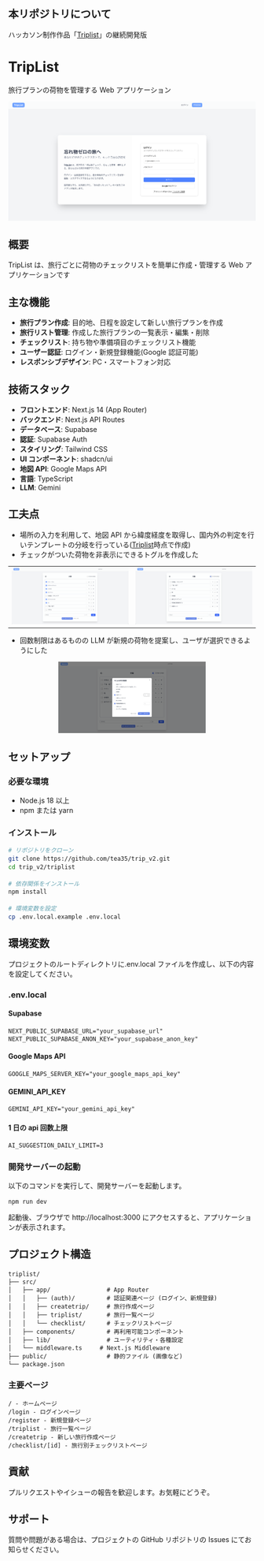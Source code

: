 ## 本リポジトリについて

ハッカソン制作作品「[Triplist](https://github.com/tea35/trip)」の継続開発版

# TripList

旅行プランの荷物を管理する Web アプリケーション

![ログイン画面](./public/login.png)

## 概要

TripList は、旅行ごとに荷物のチェックリストを簡単に作成・管理する Web アプリケーションです

## 主な機能

- **旅行プラン作成**: 目的地、日程を設定して新しい旅行プランを作成
- **旅行リスト管理**: 作成した旅行プランの一覧表示・編集・削除
- **チェックリスト**: 持ち物や準備項目のチェックリスト機能
- **ユーザー認証**: ログイン・新規登録機能(Google 認証可能)
- **レスポンシブデザイン**: PC・スマートフォン対応

## 技術スタック

- **フロントエンド**: Next.js 14 (App Router)
- **バックエンド**: Next.js API Routes
- **データベース**: Supabase
- **認証**: Supabase Auth
- **スタイリング**: Tailwind CSS
- **UI コンポーネント**: shadcn/ui
- **地図 API**: Google Maps API
- **言語**: TypeScript
- **LLM**: Gemini

## 工夫点

- 場所の入力を利用して、地図 API から緯度経度を取得し、国内外の判定を行いテンプレートの分岐を行っている([Triplist](https://github.com/tea35/trip)時点で作成)
- チェックがついた荷物を非表示にできるトグルを作成した

<table>
  <tr>
    <td><img src="./public/hideToggleBefore.png" alt="トグルで荷物を隠す前の画像"></td>
    <td><img src="./public/hideToggleAfter.png" alt="トグルで荷物を隠した後の画像"></td>
  </tr>
</table>

- 回数制限はあるものの LLM が新規の荷物を提案し、ユーザが選択できるようにした
<div style="text-align: center;">
  <img src="./public/AISuggestion.png" alt="代替テキスト" width="300">
</div>

## セットアップ

### 必要な環境

- Node.js 18 以上
- npm または yarn

### インストール

```bash
# リポジトリをクローン
git clone https://github.com/tea35/trip_v2.git
cd trip_v2/triplist

# 依存関係をインストール
npm install

# 環境変数を設定
cp .env.local.example .env.local
```

## 環境変数

プロジェクトのルートディレクトリに.env.local ファイルを作成し、以下の内容を設定してください。

### .env.local

#### Supabase

```
NEXT_PUBLIC_SUPABASE_URL="your_supabase_url"
NEXT_PUBLIC_SUPABASE_ANON_KEY="your_supabase_anon_key"
```

#### Google Maps API

```
GOOGLE_MAPS_SERVER_KEY="your_google_maps_api_key"
```

#### GEMINI_API_KEY

```
GEMINI_API_KEY="your_gemini_api_key"
```

#### 1 日の api 回数上限

```
AI_SUGGESTION_DAILY_LIMIT=3
```

### 開発サーバーの起動

以下のコマンドを実行して、開発サーバーを起動します。

```
npm run dev
```

起動後、ブラウザで http://localhost:3000 にアクセスすると、アプリケーションが表示されます。

## プロジェクト構造

```
triplist/
├── src/
│   ├── app/                # App Router
│   │   ├── (auth)/         # 認証関連ページ (ログイン、新規登録)
│   │   ├── createtrip/     # 旅行作成ページ
│   │   ├── triplist/       # 旅行一覧ページ
│   │   └── checklist/      # チェックリストページ
│   ├── components/         # 再利用可能コンポーネント
│   ├── lib/                # ユーティリティ・各種設定
│   └── middleware.ts     # Next.js Middleware
├── public/                 # 静的ファイル (画像など)
└── package.json
```

### 主要ページ

```
/ - ホームページ
/login - ログインページ
/register - 新規登録ページ
/triplist - 旅行一覧ページ
/createtrip - 新しい旅行作成ページ
/checklist/[id] - 旅行別チェックリストページ
```

## 貢献

プルリクエストやイシューの報告を歓迎します。お気軽にどうぞ。

## サポート

質問や問題がある場合は、プロジェクトの GitHub リポジトリの Issues にてお知らせください。
